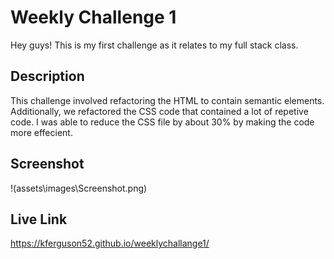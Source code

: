 # Weekly Challenge 1

Hey guys! This is my first challenge as it relates to my full stack class.

## Description

This challenge involved refactoring the HTML to contain semantic elements. Additionally, we refactored the CSS code that contained a lot of repetive code. 
I was able to reduce the CSS file by about 30% by making the code more effecient. 

## Screenshot
!(assets\images\Screenshot.png)

## Live Link

https://kferguson52.github.io/weeklychallange1/
